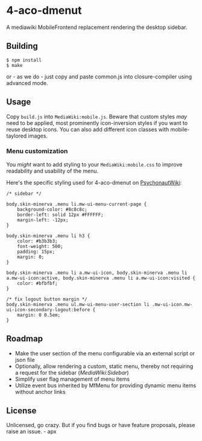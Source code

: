 # 4-aco-dmenut

A mediawiki MobileFrontend replacement rendering the desktop sidebar.

## Building

```
$ npm install
$ make
```

or - as we do - just copy and paste common.js into closure-compiler using advanced mode.

## Usage

Copy `build.js` into `MediaWiki:mobile.js`. Beware that custom styles _may_ need to be applied, most prominently icon-inversion styles if you want to reuse desktop icons. You can also add different icon classes with mobile-taylored images.

### Menu customization

You _might_ want to add styling to your `MediaWiki:mobile.css` to improve readability and usability of the menu.

Here's the specific styling used for 4-aco-dmenut on [PsychonautWiki](https://psychonautwiki.org/wiki/Main_Page):

```
/* sidebar */

body.skin-minerva .menu li.mw-ui-menu-current-page {
	background-color: #8c8c8c;
	border-left: solid 12px #FFFFFF;
	margin-left: -12px;
}

body.skin-minerva .menu li h3 {
	color: #b3b3b3;
    font-weight: 500;
    padding: 15px;
    margin: 0;
}

body.skin-minerva .menu li a.mw-ui-icon, body.skin-minerva .menu li a.mw-ui-icon:active, body.skin-minerva .menu li a.mw-ui-icon:visited {
	color: #bfbfbf;
}

/* fix logout button margin */
body.skin-minerva .menu ul.mw-ui-menu-user-section li .mw-ui-icon.mw-ui-icon-secondary-logout:before {
	margin: 0 0.5em;
}
```

## Roadmap

- Make the user section of the menu configurable via an external script or json file
- Optionally, allow rendering a custom, static menu, thereby not requiring a request for the sidebar (_MediaWiki:Sidebar_)
- Simplify user flag management of menu items
- Utilize event bus inherited by MfMenu for providing dynamic menu items without anchor links

## License

Unlicensed, go crazy. But if you find bugs or have feature proposals, please raise an issue. - apx
